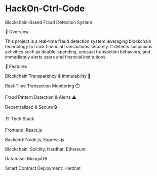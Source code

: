 # HackOn-Ctrl-Code

Blockchain-Based Fraud Detection System

📌 Overview

This project is a real-time fraud detection system leveraging blockchain technology to track financial transactions securely. It detects suspicious activities such as double-spending, unusual transaction behaviors, and immediately alerts users and financial institutions.

🚀 Features

Blockchain Transparency & Immutability 🔗

Real-Time Transaction Monitoring ⏱️

Fraud Pattern Detection & Alerts ⚠️

Decentralized & Secure 🔒

🏗️ Tech Stack

Frontend: React.js

Backend: Node.js, Express.js

Blockchain: Solidity, Hardhat, Ethereum

Database: MongoDB

Smart Contract Deployment: Hardhat




